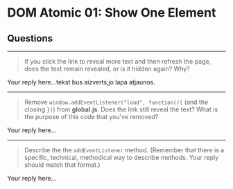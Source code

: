# DOM Atomic 01: Show One Element

## Questions

---

> If you click the link to reveal more text and then refresh the page, does the text remain revealed, or is it hidden again? Why?

Your reply here...tekst bus aizverts,jo lapa atjaunos.

---

> Remove `window.addEventListener("load", function(){` (and the closing `})`) from **global.js**. Does the link still reveal the text? What is the purpose of this code that you've removed?

Your reply here...

---

> Describe the the `addEventListener` method. (Remember that there is a specific, technical, methodical way to describe methods. Your reply should match that format.)

Your reply here...
